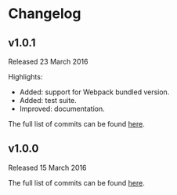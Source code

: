 # Changelog

## v1.0.1
Released 23 March 2016

Highlights:
* Added: support for Webpack bundled version.
* Added: test suite.
* Improved: documentation.

The full list of commits can be found [here](https://github.com/basilfx/es6-geometry/compare/v1.0.0...v1.0.1).

## v1.0.0
Released 15 March 2016

The full list of commits can be found [here](https://github.com/basilfx/es6-geometry/compare/be1904619cb32fe6837705772e4d9c805306a365...v1.0.0).